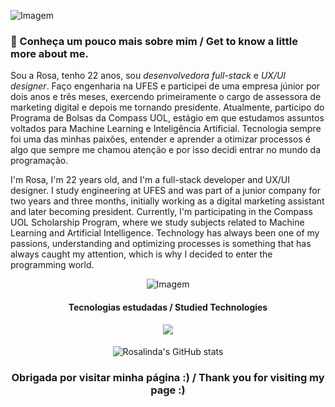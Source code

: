 <p align="left">
  <img align="center" src="https://github.com/RosalindaLaass/RosalindaLaass/assets/91973539/a70d20dd-a77d-41e8-9550-b98224b5e9e4" alt="Imagem">
</p>

### 🌾 Conheça um pouco mais sobre mim / Get to know a little more about me.

Sou a Rosa, tenho 22 anos, sou _desenvolvedora full-stack_ e _UX/UI designer_. Faço engenharia na UFES e participei de uma empresa júnior por dois anos e três meses, exercendo primeiramente o cargo de assessora de marketing digital e depois me tornando presidente. Atualmente, participo do Programa de Bolsas da Compass UOL, estágio em que estudamos assuntos voltados para Machine Learning e Inteligência Artificial. Tecnologia sempre foi uma das minhas paixões, entender e aprender a otimizar processos é algo que sempre me chamou atenção e por isso decidi entrar no mundo da programação.

I'm Rosa, I'm 22 years old, and I'm a full-stack developer and UX/UI designer. I study engineering at UFES and was part of a junior company for two years and three months, initially working as a digital marketing assistant and later becoming president. Currently, I'm participating in the Compass UOL Scholarship Program, where we study subjects related to Machine Learning and Artificial Intelligence. Technology has always been one of my passions, understanding and optimizing processes is something that has always caught my attention, which is why I decided to enter the programming world.

<p align="center">
  <img align="center" src="https://github.com/RosalindaLaass/RosalindaLaass/assets/91973539/c9aaf72c-d27c-4f30-b703-975bfc571b93" alt="Imagem">
</p>

<h4 align="center">Tecnologias estudadas / Studied Technologies </h4>

<p align="center">
  <a href="https://skillicons.dev">
    <img src="https://skillicons.dev/icons?i=figma,html,css,js,laravel,react,ts,py,ruby,c,docker,mysql,aws" />
  </a>
</p>

<h4> </h4>

<p align="center">
  <img src="https://github-readme-stats.vercel.app/api?username=RosalindaLaass&show_icons=true&theme=gruvbox" alt="Rosalinda's GitHub stats">
</p>


<h3 align="center"> Obrigada por visitar minha página :) / Thank you for visiting my page :) </h3>

